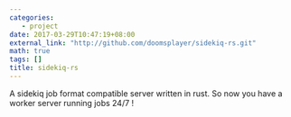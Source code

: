 ```yaml
---
categories:
   - project
date: 2017-03-29T10:47:19+08:00
external_link: "http://github.com/doomsplayer/sidekiq-rs.git"
math: true
tags: []
title: sidekiq-rs
---
```


A sidekiq job format compatible server written in rust. So now you have a worker server running jobs 24/7 !